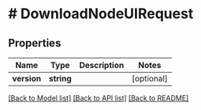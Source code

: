 # # DownloadNodeUIRequest

## Properties

Name | Type | Description | Notes
------------ | ------------- | ------------- | -------------
**version** | **string** |  | [optional]

[[Back to Model list]](../../README.md#models) [[Back to API list]](../../README.md#endpoints) [[Back to README]](../../README.md)

